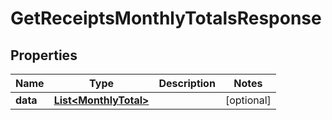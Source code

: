 

# GetReceiptsMonthlyTotalsResponse



## Properties

| Name | Type | Description | Notes |
|------------ | ------------- | ------------- | -------------|
|**data** | [**List&lt;MonthlyTotal&gt;**](MonthlyTotal.md) |  |  [optional] |



